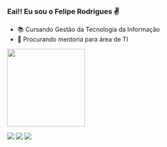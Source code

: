 ### Eai!! Eu sou o Felipe Rodrigues ✌

* 📚 Cursando Gestão da Tecnologia da Informação
* 🤔 Procurando mentoria para área de TI

<div>
 <a href="https://github.com/FelipeS0uza">
  <img height="180em" src="https://github-readme-stats.vercel.app/api?username=FelipeS0uza&show_icons=true&theme=tokyonight&include_all_commits=true&count_private=true"/>
 
  <div> 
 
  <a href="https://instagram.com/felipe_souza005" target="_blank"><img src="https://img.shields.io/badge/-Instagram-%23E4405F?style=for-the-badge&logo=instagram&logoColor=white" target="_blank"></a>
 <a href="https://discord.gg/Felipe.souza#7452" target="_blank"><img src="https://img.shields.io/badge/Discord-7289DA?style=for-the-badge&logo=discord&logoColor=white" target="_blank"></a> 
  <a href = "mailto:felipesouza0500@gmail.com"><img src="https://img.shields.io/badge/-Gmail-%23333?style=for-the-badge&logo=gmail&logoColor=white" target="_blank"></a>
    
   </div>

